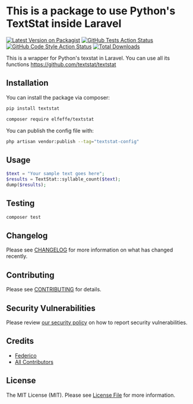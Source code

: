 # This is a package to use Python's TextStat inside Laravel

[![Latest Version on Packagist](https://img.shields.io/packagist/v/elfeffe/textstat.svg?style=flat-square)](https://packagist.org/packages/elfeffe/textstat)
[![GitHub Tests Action Status](https://img.shields.io/github/actions/workflow/status/elfeffe/textstat/run-tests.yml?branch=main&label=tests&style=flat-square)](https://github.com/elfeffe/textstat/actions?query=workflow%3Arun-tests+branch%3Amain)
[![GitHub Code Style Action Status](https://img.shields.io/github/actions/workflow/status/elfeffe/textstat/fix-php-code-style-issues.yml?branch=main&label=code%20style&style=flat-square)](https://github.com/elfeffe/textstat/actions?query=workflow%3A"Fix+PHP+code+style+issues"+branch%3Amain)
[![Total Downloads](https://img.shields.io/packagist/dt/elfeffe/textstat.svg?style=flat-square)](https://packagist.org/packages/elfeffe/textstat)

This is a wrapper for Python's texstat in Laravel.
You can use all its functions https://github.com/textstat/textstat
## Installation

You can install the package via composer:

```bash
pip install textstat
```

```bash
composer require elfeffe/textstat
```

You can publish the config file with:

```bash
php artisan vendor:publish --tag="textstat-config"
```

## Usage

```php
$text = "Your sample text goes here";
$results = TextStat::syllable_count($text);
dump($results);
```

## Testing

```bash
composer test
```

## Changelog

Please see [CHANGELOG](CHANGELOG.md) for more information on what has changed recently.

## Contributing

Please see [CONTRIBUTING](CONTRIBUTING.md) for details.

## Security Vulnerabilities

Please review [our security policy](../../security/policy) on how to report security vulnerabilities.

## Credits

- [Federico](https://github.com/elfeffe)
- [All Contributors](../../contributors)

## License

The MIT License (MIT). Please see [License File](LICENSE.md) for more information.

